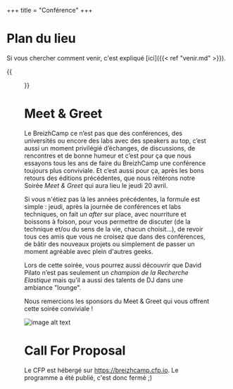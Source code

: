 +++
title = "Conférence"
+++

# Plan du lieu

Si vous chercher comment venir, c'est expliqué [ici]({{< ref "venir.md" >}}).

{{<figure src="/img/plan-lieu.png" title="Plan du batiment 2A" class="figure-center">}}


# Meet & Greet

Le BreizhCamp ce n’est pas que des conférences, des universités ou encore des labs avec des speakers au top, c’est aussi un moment privilégié d’échanges, de discussions, de rencontres et de bonne humeur et c’est pour ça que nous essayons tous les ans de faire du BreizhCamp une conférence toujours plus conviviale. Et c’est aussi pour ça, après les bons retours des éditions précédentes, que nous réitérons notre Soirée *Meet & Greet* qui aura lieu le jeudi 20 avril.

Si vous n'étiez pas là les années précédentes, la formule est simple : jeudi, après la journée de conférences et labs techniques, on fait un *after* sur place, avec nourriture et boissons à foison, pour vous permettre de discuter (de la technique et/ou du sens de la vie, chacun choisit…), de revoir tous ces amis que vous ne croisez que dans des conférences, de bâtir des nouveaux projets ou simplement de passer un moment agréable avec plein d'autres geeks.

Lors de cette soirée, vous pourrez aussi découvrir que David Pilato n’est pas seulement un *champion de la Recherche Elastique* mais qu’il a aussi des talents de DJ dans une ambiance "lounge".

Nous remercions les sponsors du Meet & Greet qui vous offrent cette soirée conviviale !

![image alt text](/img/meetandgreet.png)

# Call For Proposal

Le CFP est hébergé sur https://breizhcamp.cfp.io. Le programme a été publié, c'est donc fermé ;)
